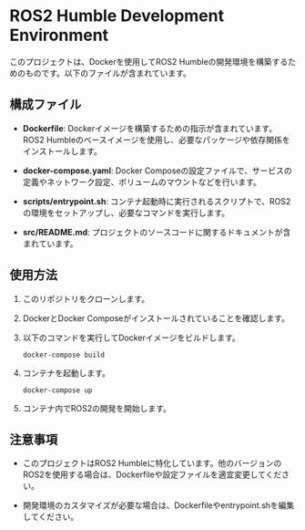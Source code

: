 # ROS2 Humble Development Environment

このプロジェクトは、Dockerを使用してROS2 Humbleの開発環境を構築するためのものです。以下のファイルが含まれています。

## 構成ファイル

- **Dockerfile**: Dockerイメージを構築するための指示が含まれています。ROS2 Humbleのベースイメージを使用し、必要なパッケージや依存関係をインストールします。

- **docker-compose.yaml**: Docker Composeの設定ファイルで、サービスの定義やネットワーク設定、ボリュームのマウントなどを行います。

- **scripts/entrypoint.sh**: コンテナ起動時に実行されるスクリプトで、ROS2の環境をセットアップし、必要なコマンドを実行します。

- **src/README.md**: プロジェクトのソースコードに関するドキュメントが含まれています。

## 使用方法

1. このリポジトリをクローンします。
2. DockerとDocker Composeがインストールされていることを確認します。
3. 以下のコマンドを実行してDockerイメージをビルドします。

   ```
   docker-compose build
   ```

4. コンテナを起動します。

   ```
   docker-compose up
   ```

5. コンテナ内でROS2の開発を開始します。

## 注意事項

- このプロジェクトはROS2 Humbleに特化しています。他のバージョンのROS2を使用する場合は、Dockerfileや設定ファイルを適宜変更してください。

- 開発環境のカスタマイズが必要な場合は、Dockerfileやentrypoint.shを編集してください。
